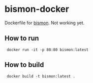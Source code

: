 # bismon-docker
Dockerfile for [bismon](https://github.com/bstarynk/bismon). Not working yet. 

## How to run
` docker run -it -p 80:80 bismon:latest`

## How to build
` docker build -t bismon:latest .`
